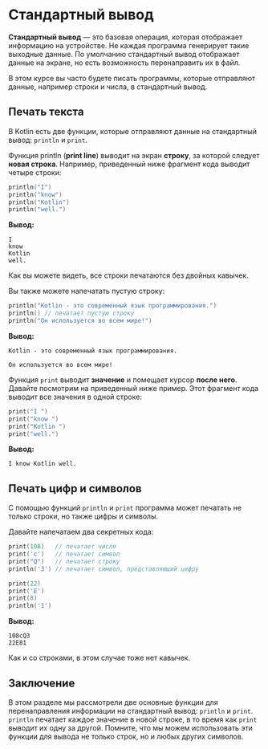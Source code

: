 # Стандартный вывод

**Стандартный вывод** — это базовая операция, которая отображает информацию на устройстве.
Не каждая программа генерирует такие выходные данные.
По умолчанию стандартный вывод отображает данные на экране,
но есть возможность перенаправить их в файл.

В этом курсе вы часто будете писать программы, которые отправляют данные,
например строки и числа, в стандартный вывод.

## Печать текста

В Kotlin есть две функции, которые отправляют данные на стандартный вывод: `println` и `print`.

Функция println (**print line**) выводит на экран **строку**, за которой следует **новая строка**.
Например, приведенный ниже фрагмент кода выводит четыре строки:

```kotlin
println("I")
println("know")
println("Kotlin")
println("well.")
```

**Вывод:**

```
I
know
Kotlin
well.
```

Как вы можете видеть, все строки печатаются без двойных кавычек.

Вы также можете напечатать пустую строку:

```kotlin
println("Kotlin - это современный язык программирования.")
println() // печатает пустую строку
println("Он используется во всем мире!")
```

**Вывод:**

```
Kotlin - это современный язык программирования.

Он используется во всем мире!
```

Функция `print` выводит **значение** и помещает курсор **после него**.
Давайте посмотрим на приведенный ниже пример.
Этот фрагмент кода выводит все значения в одной строке:

```kotlin
print("I ")
print("know ")
print("Kotlin ")
print("well.")
```

**Вывод:**

```
I know Kotlin well.
```

## Печать цифр и символов

С помощью функций `println` и `print` программа может печатать не только строки,
но также цифры и символы.

Давайте напечатаем два секретных кода:

```kotlin
print(108)   // печатает число
print('c')   // печатает символ
print("Q")   // печатает строку
println('3') // печатает символ, представляющий цифру

print(22)
print('E')
print(8)
println('1')
```

**Вывод:**

```
108cQ3
22E81
```

Как и со строками, в этом случае тоже нет кавычек.

## Заключение

В этом разделе мы рассмотрели две основные функции для перенаправления информации на стандартный вывод:
`println` и `print`. `println` печатает каждое значение в новой строке,
в то время как `print` выводит их одну за другой.
Помните, что мы можем использовать эти функции для вывода не только строк, но и любых других символов.

